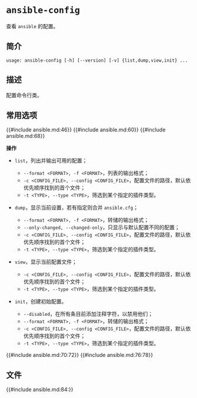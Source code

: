 # `ansible-config`

查看 `ansible` 的配置。

## 简介

```console
usage: ansible-config [-h] [--version] [-v] {list,dump,view,init} ...
```

## 描述

配置命令行类。


## 常用选项

{{#include ansible.md:46}}
{{#include ansible.md:60}}
{{#include ansible.md:68}}


**操作**

+ `list`，列出并输出可用的配置；
    - `--format <FORMAT>, -f <FORMAT>`，列表的输出格式；
    - `-c <CONFIG_FILE>, --config <CONFIG_FILE>`，配置文件的路径，默认依优先顺序找到的首个文件；
    - `-t <TYPE>, --type <TYPE>`，筛选到某个指定的插件类型。
+ `dump`，显示当前设置，若有指定则合并 `ansible.cfg`；
    - `--format <FORMAT>, -f <FORMAT>`，转储的输出格式；
    - `--only-changed, --changed-only`，只显示与默认配置不同的配置；
    - `-c <CONFIG_FILE>, --config <CONFIG_FILE>`，配置文件的路径，默认依优先顺序找到的首个文件；
    - `-t <TYPE>, --type <TYPE>`，筛选到某个指定的插件类型。

+ `view`，显示当前配置文件；
    - `-c <CONFIG_FILE>, --config <CONFIG_FILE>`，配置文件的路径，默认依优先顺序找到的首个文件；
    - `-t <TYPE>, --type <TYPE>`，筛选到某个指定的插件类型。

+ `init`，创建初始配置。
    - `--disabled`，在所有条目前添加注释字符，以禁用他们；
    - `--format <FORMAT>, -f <FORMAT>`，转储的输出格式；
    - `-c <CONFIG_FILE>, --config <CONFIG_FILE>`，配置文件的路径，默认依优先顺序找到的首个文件；
    - `-t <TYPE>, --type <TYPE>`，筛选到某个指定的插件类型。

{{#include ansible.md:70:72}}
{{#include ansible.md:76:78}}


## 文件


{{#include ansible.md:84:}}
